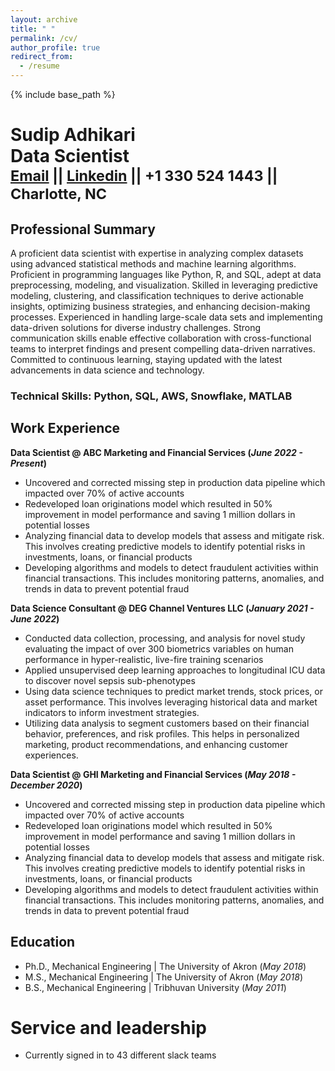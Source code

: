 ```yaml
---
layout: archive
title: " "
permalink: /cv/
author_profile: true
redirect_from:
  - /resume
---
```


{% include base_path %}
<!--# Data Scientist-->
# Sudip Adhikari <br> Data Scientist <br> <sup> [Email](saathisudip@gmail.com) || [Linkedin](https://www.linkedin.com/in/sudipadhikari1/) || +1 330 524 1443 || Charlotte, NC <br> 
## Professional Summary
A proficient data scientist with expertise in analyzing complex datasets using advanced statistical methods and machine learning algorithms. Proficient in programming languages like Python, R, and SQL, adept at data preprocessing, modeling, and visualization. Skilled in leveraging predictive modeling, clustering, and classification techniques to derive actionable insights, optimizing business strategies, and enhancing decision-making processes. Experienced in handling large-scale data sets and implementing data-driven solutions for diverse industry challenges. Strong communication skills enable effective collaboration with cross-functional teams to interpret findings and present compelling data-driven narratives. Committed to continuous learning, staying updated with the latest advancements in data science and technology.
<!--- [Link to another page](./another-page.html).--->
### Technical Skills: Python, SQL, AWS, Snowflake, MATLAB

## Work Experience
**Data Scientist @ ABC  Marketing and Financial Services (_June 2022 - Present_)**
- Uncovered and corrected missing step in production data pipeline which impacted over 70% of active accounts
- Redeveloped loan originations model which resulted in 50% improvement in model performance and saving 1 million dollars in potential losses
- Analyzing financial data to develop models that assess and mitigate risk. This involves creating predictive models to identify potential risks in investments, loans, or financial products
- Developing algorithms and models to detect fraudulent activities within financial transactions. This includes monitoring patterns, anomalies, and trends in data to prevent potential fraud

**Data Science Consultant @ DEG Channel Ventures LLC (_January 2021 - June 2022_)**
- Conducted data collection, processing, and analysis for novel study evaluating the impact of over 300 biometrics variables on human performance in hyper-realistic, live-fire training scenarios
- Applied unsupervised deep learning approaches to longitudinal ICU data to discover novel sepsis sub-phenotypes
- Using data science techniques to predict market trends, stock prices, or asset performance. This involves leveraging historical data and market indicators to inform investment strategies.
- Utilizing data analysis to segment customers based on their financial behavior, preferences, and risk profiles. This helps in personalized marketing, product recommendations, and enhancing customer experiences.
  
**Data Scientist @ GHI  Marketing and Financial Services (_May 2018 - December 2020_)**
- Uncovered and corrected missing step in production data pipeline which impacted over 70% of active accounts
- Redeveloped loan originations model which resulted in 50% improvement in model performance and saving 1 million dollars in potential losses
- Analyzing financial data to develop models that assess and mitigate risk. This involves creating predictive models to identify potential risks in investments, loans, or financial products
- Developing algorithms and models to detect fraudulent activities within financial transactions. This includes monitoring patterns, anomalies, and trends in data to prevent potential fraud
## Education
- Ph.D., Mechanical Engineering | The University of Akron (_May 2018_)								       		
- M.S., Mechanical Engineering  | The University of Akron (_May 2018_)	 			        		
- B.S., Mechanical Engineering  | Tribhuvan University (_May 2011_)

<!---  
Education
======
* B.S. in GitHub, GitHub University, 2012
* M.S. in Jekyll, GitHub University, 2014
* Ph.D in Version Control Theory, GitHub University, 2018 (expected)

Work experience
======
* Summer 2015: Research Assistant
  * Github University
  * Duties included: Tagging issues
  * Supervisor: Professor Git

* Fall 2015: Research Assistant
  * Github University
  * Duties included: Merging pull requests
  * Supervisor: Professor Hub
  
Skills
======
* Skill 1
* Skill 2
  * Sub-skill 2.1
  * Sub-skill 2.2
  * Sub-skill 2.3
* Skill 3

Publications
======
  <ul>{% for post in site.publications %}
    {% include archive-single-cv.html %}
  {% endfor %}</ul>
  
Talks
======
  <ul>{% for post in site.talks %}
    {% include archive-single-talk-cv.html %}
  {% endfor %}</ul>
  
Teaching
======
  <ul>{% for post in site.teaching %}
    {% include archive-single-cv.html %}
  {% endfor %}</ul>
  --->
  
Service and leadership
======
* Currently signed in to 43 different slack teams
